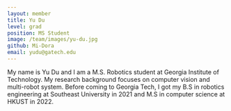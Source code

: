 ```yaml
---
layout: member
title: Yu Du
level: grad
position: MS Student
image: /team/images/yu-du.jpg
github: Mi-Dora
email: yudu@gatech.edu
---
```


My name is Yu Du and I am a M.S. Robotics student at Georgia Institute of Technology. My research background focuses on computer vision and multi-robot system. Before coming to Georgia Tech, I got my B.S in robotics engineering at Southeast University in 2021 and M.S in computer science at HKUST in 2022.